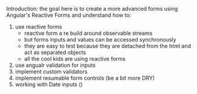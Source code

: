 Introduction:
the goal here is to create a more advanced forms using Angular's Reactive Forms and understand how to:
1. use reactive forms
    * reactive form a re build around observable streams 
    * but forms inputs and values can be accessed synchronously 
    * they are easy to test because they are detached from the html and act as separated objects
    * all the cool kids are using reactive forms
2. use angualr validation for inputs
3. implement custom validators
4. implement resumable form controls (be a bit more DRY)
5. working with Date inputs ()
